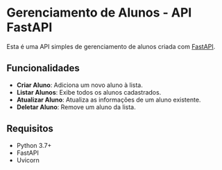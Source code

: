 
# Gerenciamento de Alunos - API FastAPI

Esta é uma API simples de gerenciamento de alunos criada com [FastAPI](https://fastapi.tiangolo.com/).

## Funcionalidades

- **Criar Aluno**: Adiciona um novo aluno à lista.
- **Listar Alunos**: Exibe todos os alunos cadastrados.
- **Atualizar Aluno**: Atualiza as informações de um aluno existente.
- **Deletar Aluno**: Remove um aluno da lista.

## Requisitos

- Python 3.7+
- FastAPI
- Uvicorn
